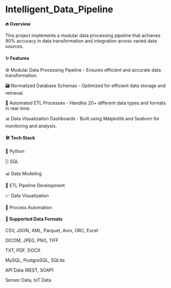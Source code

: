 # Intelligent_Data_Pipeline
#### 🔥 Overview  
This project implements a modular data processing pipeline that achieves 90% accuracy in data transformation and integration across varied data sources.  

#### ✨ Features

⚙️ Modular Data Processing Pipeline - Ensures efficient and accurate data transformation.

🗃️ Normalized Database Schemas - Optimized for efficient data storage and retrieval.

🔄 Automated ETL Processes - Handles 20+ different data types and formats in real-time.

📊 Data Visualization Dashboards - Built using Matplotlib and Seaborn for monitoring and analysis.

#### 🛠️ Tech Stack

🐍 Python

🗄️ SQL

📊 Data Modeling

🔄 ETL Pipeline Development

📈 Data Visualization

🤖 Process Automation  

#### 📂 Supported Data Formats  

CSV, JSON, XML, Parquet, Avro, ORC, Excel

DICOM, JPEG, PNG, TIFF

TXT, PDF, DOCX

MySQL, PostgreSQL, SQLite

API Data (REST, SOAP)

Sensor Data, IoT Data
